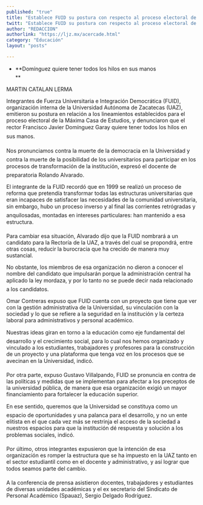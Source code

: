 ```yaml
---
published: "true"
title: "Establece FUID su postura con respecto al proceso electoral de la Universidad"
twitt: "Establece FUID su postura con respecto al proceso electoral de la Universidad"
author: "REDACCION"
authorlink: "https://ljz.mx/acercade.html"
category: "Educación"
layout: "posts"

---
```


*   **Domínguez quiere tener todos los hilos en sus manos  
    **


  MARTIN CATALAN LERMA



  Integrantes de Fuerza Universitaria e Integración Democrática (FUID), organización interna de la Universidad Autónoma de Zacatecas (UAZ), emitieron su postura en relación a los lineamientos establecidos para el proceso electoral de la Máxima Casa de Estudios, y denunciaron que el rector Francisco Javier Domínguez Garay quiere tener todos los hilos en sus manos.



  Nos pronunciamos contra la muerte de la democracia en la Universidad y contra la muerte de la posibilidad de los universitarios para participar en los procesos de transformación de la institución, expresó el docente de preparatoria Rolando Alvarado.



  El integrante de la FUID recordó que en 1999 se realizó un proceso de reforma que pretendía transformar todas las estructuras universitarias que eran incapaces de satisfacer las necesidades de la comunidad universitaria, sin embargo, hubo un proceso inverso y al final las corrientes retrógradas y anquilosadas, montadas en intereses particulares: han mantenido a esa estructura.



  Para cambiar esa situación, Alvarado dijo que la FUID nombrará a un candidato para la Rectoría de la UAZ, a través del cual se propondrá, entre otras cosas, reducir la burocracia que ha crecido de manera muy sustancial.



  No obstante, los miembros de esa organización no dieron a conocer el nombre del candidato que impulsarán porque la administración central ha aplicado la ley mordaza, y por lo tanto no se puede decir nada relacionado a los candidatos.



  Omar Contreras expuso que FUID cuenta con un proyecto que tiene que ver con la gestión administrativa de la Universidad, su vinculación con la sociedad y lo que se refiere a la seguridad en la institución y la certeza laboral para administrativos y personal académico.



  Nuestras ideas giran en torno a la educación como eje fundamental del desarrollo y el crecimiento social, para lo cual nos hemos organizado y vinculado a los estudiantes, trabajadores y profesores para la construcción de un proyecto y una plataforma que tenga voz en los procesos que se avecinan en la Universidad, indicó.



  Por otra parte, expuso Gustavo Villalpando, FUID se pronuncia en contra de las políticas y medidas que se implementan para afectar a los preceptos de la universidad pública, de manera que esa organización exigió un mayor financiamiento para fortalecer la educación superior.



  En ese sentido, queremos que la Universidad se constituya como un espacio de oportunidades y una palanca para el desarrollo, y no un ente elitista en el que cada vez más se restrinja el acceso de la sociedad a nuestros espacios para que la institución dé respuesta y solución a los problemas sociales, indicó.



  Por último, otros integrantes expusieron que la intención de esa organización es romper la estructura que se ha impuesto en la UAZ tanto en el sector estudiantil como en el docente y administrativo, y así lograr que todos seamos parte del cambio.



  A la conferencia de prensa asistieron docentes, trabajadores y estudiantes de diversas unidades académicas y el ex secretario del Sindicato de Personal Académico (Spauaz), Sergio Delgado Rodríguez.

